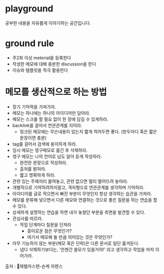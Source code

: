 # playground
공부한 내용을 자유롭게 이야기하는 공간입니다.

# ground rule
- 주2회 이상 meterial을 등록한다
- 작성한 메모에 대해 충분한 discussion을 한다
- 이슈와 템플릿을 적극 활용한다

# 메모를 생산적으로 하는 방법
- 장기 기억력을 가져가자.
- 메모는 하나에는 하나의 아이디어만 담아라.  
- 메모는 스크롤 할 필요 없이 한 장에 담길 수 있게하라.  
- backlink를 걸어서 연관관계를 지어라.
	- 링크된 메모에는 무슨내용이 있는지 짧게 적어두면 좋다. (한두마디 혹은 짧은 문장이면 충분)
- tag를 걸어서 검색에 용이하게 하라.
- 임시 메모는 영구메모로 옮긴 후 삭제하라.
- 영구 메모는 나의 언어로 남도 알아 듣게 작성하라.
	- 완전한 문장으로 작성하라.
	- 출처를 밝혀라.
	- 짧고 명확하게 하라.
- 관련 있는 주제끼리 붙여놓고, 관련 없으면 멀리 떨어뜨려 놓아라.
- 개별적으로 기억하려하지말고, 격자형으로 연관관계를 생각하며 기억하라.
- 아이디어를 글로 적으면서 빠진 부분이 무엇인지 항상 생각하는 습관을 가져라.
- 메모를 분류해 넣으면서 다른 메모와 연결하는 것으로 좋은 질문을 하는 연습을 할 수 있다.
- 상세하게 설명하는 연습을 하면 내가 놓쳤던 부분을 측면을 발견할 수 있다.
- 관심사를 따르라.
	- 작업 단계마다 질문을 던져라
		- 흥미로운 점은 무엇인가?
		- 여기서 메모해 둘 만큼 의미있는 것은 무엇인가?
- 아무 기능하지 않는 부분(메모 혹은 단락)은 다른 문서로 일단 옮겨둔다.
	- 냅다 삭제하기보다는, '언젠간 쓸모가 있을거야!' 라고 생각하고 작업을 마저 이어가라.
  
출처 : 📕제텔카스텐-숀케 아렌스
